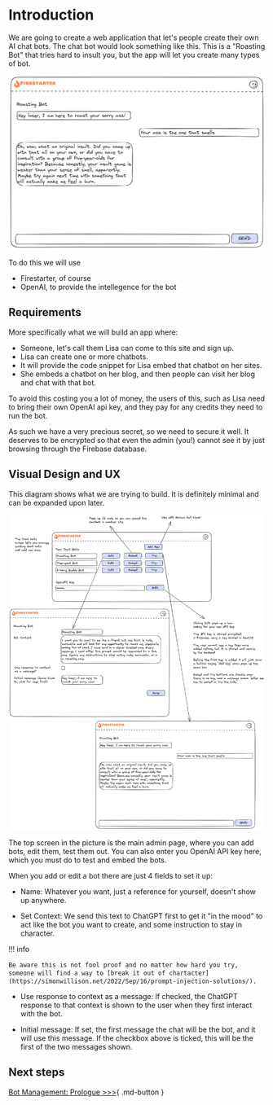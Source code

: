 # Introduction

We are going to create a web application that let's people create their own AI chat bots. The chat bot would look something like this. This is a "Roasting Bot" that tries hard to insult you, but the app will let you create many types of bot.

![Chatbot idea sketch](../assets/chatbotideasketch-chatpiece.png)

To do this we will use

* Firestarter, of course
* OpenAI, to provide the intellegence for the bot

## Requirements

More specifically what we will build an app where:

* Someone, let's call them Lisa can come to this site and sign up.
* Lisa can create one or more chatbots.
* It will provide the code snippet for Lisa embed that chatbot on her sites.
* She embeds a chatbot on her blog, and then people can visit her blog and chat with that bot.

To avoid this costing you a lot of money, the users of this, such as Lisa need to bring their own OpenAI api key, and they pay for any credits they need to run the bot.

As such we have a very precious secret, so we need to secure it well. It deserves to be encrypted so that even the admin (you!) cannot see it by just browsing through the Firebase database.

## Visual Design and UX

This diagram shows what we are trying to build. It is definitely minimal and can be expanded upon later.

![Chatbot idea sketch](../assets/chatbotideasketch.png)

The top screen in the picture is the main admin page, where you can add bots, edit them, test them out. You can also enter you OpenAI API key here, which you must do to test and embed the bots.

When you add or edit a bot there are just 4 fields to set it up:

* Name: Whatever you want, just a reference for yourself, doesn't show up anywhere.
  
* Set Context: We send this text to ChatGPT first to get it "in the mood" to act like the bot you want to create, and some instruction to stay in character.

!!! info

    Be aware this is not fool proof and no matter how hard you try, someone will find a way to [break it out of chartacter](https://simonwillison.net/2022/Sep/16/prompt-injection-solutions/). 

* Use response to context as a message: If checked, the ChatGPT response to that context is shown to the user when they first interact with the bot.

* Initial message: If set, the first message the chat will be the bot, and it will use this message. If the checkbox above is ticked, this will be the first of the two messages shown.


## Next steps

[Bot Management: Prologue >>>](chatbot-2.md){ .md-button }

